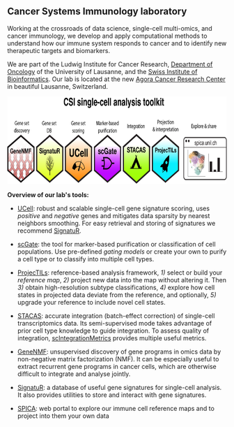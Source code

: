 ## Cancer Systems Immunology laboratory

Working at the crossroads of data science, single-cell multi-omics, and cancer immunology,
we develop and apply computational methods to understand how our immune system responds to cancer and to identify 
new therapeutic targets and biomarkers. 

We are part of the Ludwig Institute for Cancer Research, [Department of Oncology](https://www.unil.ch/dof/carmona) of the University of Lausanne, and the [Swiss Institute of Bioinformatics](https://www.sib.swiss/carmona-santiago). Our lab is located at the new [Agora Cancer Research Center](https://agora-cancer.ch/) in beautiful Lausanne, Switzerland.


<p align="center">
  <img height="200" src="https://github.com/carmonalab/.github/blob/master/profile/CSI_toolkit_simple.png">
</p>

**Overview of our lab's tools:**

* [UCell](https://bioconductor.org/packages/release/bioc/html/UCell.html): robust and scalable single-cell gene signature scoring, uses *positive* and *negative* genes and mitigates data sparsity by nearest neighbors smoothing. For easy retrieval and storing of signatures we recommend [SignatuR](https://github.com/carmonalab/SignatuR).

* [scGate](https://github.com/carmonalab/scGate): the tool for marker-based purification or classification of cell populations. Use pre-defined *gating models* or create your own to purify a cell type or to classify into multiple cell types.

* [ProjecTILs](https://github.com/carmonalab/ProjecTILs): reference-based analysis framework, *1)* select or build your *reference map*, *2)* project new data into the map without altering it. Then *3)* obtain high-resolution subtype classifications, *4)* explore how cell states in projected data deviate from the reference, and optionally, *5)* upgrade your reference to include novel cell states.

* [STACAS](https://github.com/carmonalab/STACAS): accurate integration (batch-effect correction) of single-cell transcriptomics data. Its semi-supervised mode takes advantage of prior cell type knowledge to guide integration. To assess quality of integration, [scIntegrationMetrics](https://github.com/carmonalab/scIntegrationMetrics) provides multiple useful metrics.

* [GeneNMF](https://github.com/carmonalab/GeneNMF): unsupervised discovery of gene programs in omics data by non-negative matrix factorization (NMF). It can be especially useful to extract recurrent gene programs in cancer cells, which are otherwise difficult to integrate and analyse jointly.

* [SignatuR](https://github.com/carmonalab/SignatuR): a database of useful gene signatures for single-cell analysis. It also provides utilities to store and interact with gene signatures.

* [SPICA](https://spica.unil.ch/): web portal to explore our immune cell reference maps and to project into them your own data
